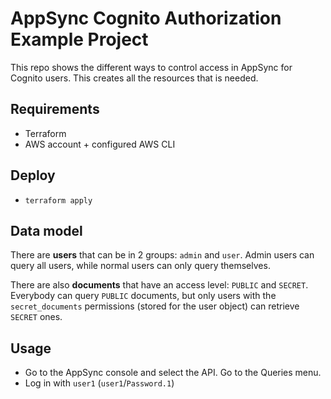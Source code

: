 # AppSync Cognito Authorization Example Project

This repo shows the different ways to control access in AppSync for Cognito users. This creates all the resources that is needed.

## Requirements

* Terraform
* AWS account + configured AWS CLI

## Deploy

* ```terraform apply```

## Data model

There are **users** that can be in 2 groups: ```admin``` and ```user```. Admin users can query all users, while normal users can only query themselves.

There are also **documents** that have an access level: ```PUBLIC``` and ```SECRET```. Everybody can query ```PUBLIC``` documents, but only users with the ```secret_documents``` permissions (stored for the user object) can retrieve ```SECRET``` ones.

## Usage

* Go to the AppSync console and select the API. Go to the Queries menu.
* Log in with ```user1``` (```user1```/```Password.1```)
